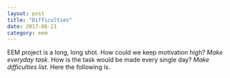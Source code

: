```yaml
---
layout: post
title: "Difficulties"
date: 2017-06-21
category: eem
---
```


EEM project is a long, long shot. How could we keep motivation high? *Make everyday task.* How is the task would be made every single day?  *Make difficulties list.* Here the following is.


